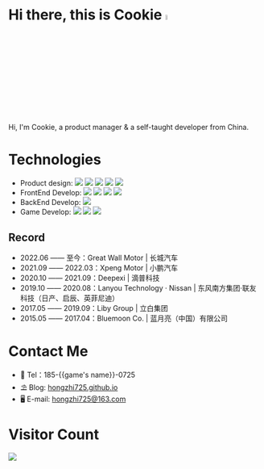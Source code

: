 # Hi there, this is Cookie <img src="https://media.giphy.com/media/hvRJCLFzcasrR4ia7z/giphy.gif" width="5%">
Hi, I'm Cookie, a product manager & a self-taught developer from China.
# Technologies
* Product design: <img src="https://img.shields.io/badge/Axure-black?style=for-the-badge&logo=academia" /> <img src="https://img.shields.io/badge/Figma-black?style=for-the-badge&logo=figma" /> <img src="https://img.shields.io/badge/Photoshop-black?style=for-the-badge&logo=adobephotoshop" /> <img src="https://img.shields.io/badge/Xmind-black?style=for-the-badge&logo=expertsexchange" /> <img src="https://img.shields.io/badge/Drawio-black?style=for-the-badge&logo=diagramsdotnet" />
* FrontEnd Develop: <img src="https://img.shields.io/badge/Vue-black?style=for-the-badge&logo=vue.js" /> <img src="https://img.shields.io/badge/Html-black?style=for-the-badge&logo=html5" /> <img src="https://img.shields.io/badge/Javascript-black?style=for-the-badge&logo=javascript" /> <img src="https://img.shields.io/badge/css-black?style=for-the-badge&logo=css3" />
* BackEnd Develop: <img src="https://img.shields.io/badge/Python-black?style=for-the-badge&logo=python" />
* Game Develop: <img src="https://img.shields.io/badge/Cocos Creator-black?style=for-the-badge&logo=cocos" /> <img src="https://img.shields.io/badge/Aseprite-black?style=for-the-badge&logo=Aseprite" /> <img src="https://img.shields.io/badge/Typescript-black?style=for-the-badge&logo=Typescript" />
## Record
* 2022.06 —— 至今：Great Wall Motor | 长城汽车
* 2021.09 —— 2022.03：Xpeng Motor | 小鹏汽车
* 2020.10 —— 2021.09：Deepexi | 滴普科技
* 2019.10 —— 2020.08：Lanyou Technology · Nissan | 东风南方集团·联友科技（日产、启辰、英菲尼迪）
* 2017.05 —— 2019.09：Liby Group | 立白集团
* 2015.05 —— 2017.04：Bluemoon Co. | 蓝月亮（中国）有限公司
# Contact Me
* 📱 Tel：185-{{game's name}}-0725
* ⛱️ Blog: [hongzhi725.github.io](hongzhi725.github.io)
* 🖥️ E-mail: hongzhi725@163.com
# Visitor Count
![](https://profile-counter.glitch.me/hongzhi725/count.svg)
